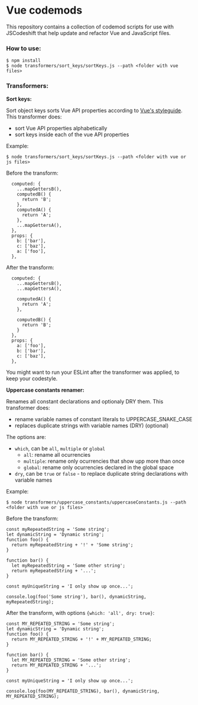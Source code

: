 # Vue codemods

This repository contains a collection of codemod scripts for use with JSCodeshift that help update and refactor Vue and JavaScript files.


### How to use:

    $ npm install 
    $ node transformers/sort_keys/sortKeys.js --path <folder with vue files>

### Transformers:

**Sort keys:**

Sort object keys sorts Vue API properties according to [Vue's styleguide](https://vuejs.org/v2/style-guide/).  
 This transformer does:

 - sort Vue API properties alphabetically
 - sort keys inside each of the vue API properties
 
Example:

    $ node transformers/sort_keys/sortKeys.js --path <folder with vue or js files>


Before the transform:

```
  computed: {
    ...mapGettersB(),
    computedB() {
      return 'B';
    },
    computedA() {
      return 'A';
    },
    ...mapGettersA(),
  },
  props: {
    b: ['bar'],
    c: ['baz'],
    a: ['foo'],
  },
```

After the transform:

```
  computed: {
    ...mapGettersB(),
    ...mapGettersA(),

    computedA() {
      return 'A';
    },

    computedB() {
      return 'B';
    }
  },
  props: {
    a: ['foo'],
    b: ['bar'],
    c: ['baz'],
  },

```

You might want to run your ESLint after the transformer was applied, to keep your codestyle.

**Uppercase constants renamer:**

Renames all constant declarations and optionaly DRY them. This transformer does:

 - rename variable names of constant literals to UPPERCASE_SNAKE_CASE
 - replaces duplicate strings with variable names (DRY) (optional)
 
The options are:

 - `which`, can be `all`, `multiple` or `global`
    + `all`: rename all ocurrencies
    + `multiple`: rename only ocurrencies that show upp more than once
    + `global`: rename only ocurrencies declared in the global space
 - `dry`, can be `true` or `false` - to replace duplicate string declarations with variable names 
 
 
Example:

    $ node transformers/uppercase_constants/uppercaseConstants.js --path <folder with vue or js files>


Before the transform:

```
const myRepeatedString = 'Some string';
let dynamicString = 'Dynamic string';
function foo() {
  return myRepeatedString + '!' + 'Some string';
}

function bar() {
  let myRepeatedString = 'Some other string';
  return myRepeatedString + '...';
}

const myUniqueString = 'I only show up once...';

console.log(foo('Some string'), bar(), dynamicString, myRepeatedString);

```

After the transform, with options `{which: 'all', dry: true}`:

```
const MY_REPEATED_STRING = 'Some string';
let dynamicString = 'Dynamic string';
function foo() {
  return MY_REPEATED_STRING + '!' + MY_REPEATED_STRING;
}

function bar() {
  let MY_REPEATED_STRING = 'Some other string';
  return MY_REPEATED_STRING + '...';
}

const myUniqueString = 'I only show up once...';

console.log(foo(MY_REPEATED_STRING), bar(), dynamicString, MY_REPEATED_STRING);


```

